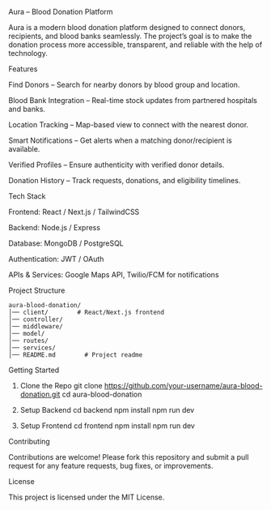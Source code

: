 Aura – Blood Donation Platform

Aura is a modern blood donation platform designed to connect donors, recipients, and blood banks seamlessly. The project’s goal is to make the donation process more accessible, transparent, and reliable with the help of technology.

Features

Find Donors – Search for nearby donors by blood group and location.

Blood Bank Integration – Real-time stock updates from partnered hospitals and banks.

Location Tracking – Map-based view to connect with the nearest donor.

Smart Notifications – Get alerts when a matching donor/recipient is available.

Verified Profiles – Ensure authenticity with verified donor details.

Donation History – Track requests, donations, and eligibility timelines.

Tech Stack

Frontend: React / Next.js / TailwindCSS

Backend: Node.js / Express

Database: MongoDB / PostgreSQL

Authentication: JWT / OAuth

APIs & Services: Google Maps API, Twilio/FCM for notifications

Project Structure
```
aura-blood-donation/
│── client/        # React/Next.js frontend  
│── controller/        
│── middleware/         
│── model/   
│── routes/            
│── services/            
│── README.md        # Project readme  
```
Getting Started
1. Clone the Repo
git clone https://github.com/your-username/aura-blood-donation.git
cd aura-blood-donation

2. Setup Backend
cd backend
npm install
npm run dev

3. Setup Frontend
cd frontend
npm install
npm run dev

Contributing

Contributions are welcome! Please fork this repository and submit a pull request for any feature requests, bug fixes, or improvements.

License

This project is licensed under the MIT License.
